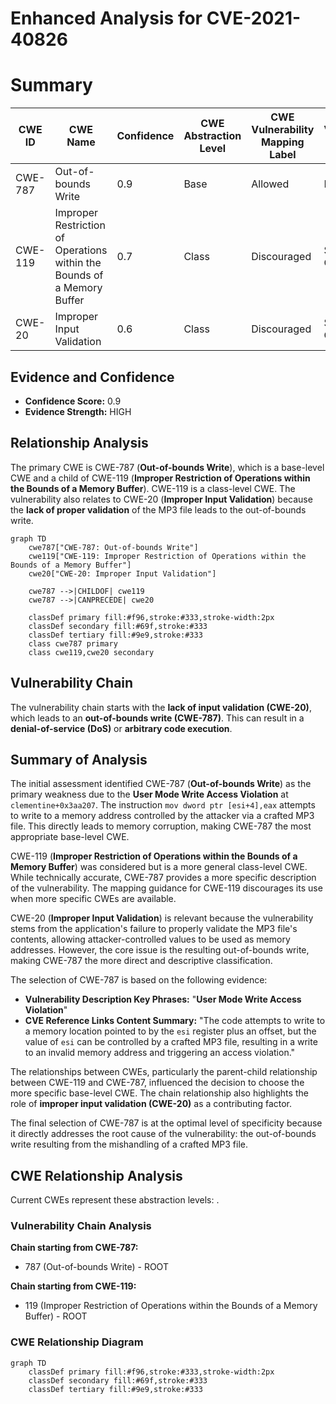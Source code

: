 # Enhanced Analysis for CVE-2021-40826

# Summary
| CWE ID | CWE Name | Confidence | CWE Abstraction Level | CWE Vulnerability Mapping Label | CWE-Vulnerability Mapping Notes |
|---|---|---|---|---|---|
| CWE-787 | Out-of-bounds Write | 0.9 | Base | Allowed | Primary CWE |
| CWE-119 | Improper Restriction of Operations within the Bounds of a Memory Buffer | 0.7 | Class | Discouraged | Secondary Candidate |
| CWE-20 | Improper Input Validation | 0.6 | Class | Discouraged | Secondary Candidate |

## Evidence and Confidence

*   **Confidence Score:** 0.9
*   **Evidence Strength:** HIGH

## Relationship Analysis
The primary CWE is CWE-787 (**Out-of-bounds Write**), which is a base-level CWE and a child of CWE-119 (**Improper Restriction of Operations within the Bounds of a Memory Buffer**). CWE-119 is a class-level CWE. The vulnerability also relates to CWE-20 (**Improper Input Validation**) because the **lack of proper validation** of the MP3 file leads to the out-of-bounds write.

```mermaid
graph TD
    cwe787["CWE-787: Out-of-bounds Write"]
    cwe119["CWE-119: Improper Restriction of Operations within the Bounds of a Memory Buffer"]
    cwe20["CWE-20: Improper Input Validation"]

    cwe787 -->|CHILDOF| cwe119
    cwe787 -->|CANPRECEDE| cwe20

    classDef primary fill:#f96,stroke:#333,stroke-width:2px
    classDef secondary fill:#69f,stroke:#333
    classDef tertiary fill:#9e9,stroke:#333
    class cwe787 primary
    class cwe119,cwe20 secondary
```

## Vulnerability Chain
The vulnerability chain starts with the **lack of input validation (CWE-20)**, which leads to an **out-of-bounds write (CWE-787)**. This can result in a **denial-of-service (DoS)** or **arbitrary code execution**.

## Summary of Analysis
The initial assessment identified CWE-787 (**Out-of-bounds Write**) as the primary weakness due to the **User Mode Write Access Violation** at `clementine+0x3aa207`. The instruction `mov dword ptr [esi+4],eax` attempts to write to a memory address controlled by the attacker via a crafted MP3 file. This directly leads to memory corruption, making CWE-787 the most appropriate base-level CWE.

CWE-119 (**Improper Restriction of Operations within the Bounds of a Memory Buffer**) was considered but is a more general class-level CWE. While technically accurate, CWE-787 provides a more specific description of the vulnerability. The mapping guidance for CWE-119 discourages its use when more specific CWEs are available.

CWE-20 (**Improper Input Validation**) is relevant because the vulnerability stems from the application's failure to properly validate the MP3 file's contents, allowing attacker-controlled values to be used as memory addresses. However, the core issue is the resulting out-of-bounds write, making CWE-787 the more direct and descriptive classification.

The selection of CWE-787 is based on the following evidence:

*   **Vulnerability Description Key Phrases:** "**User Mode Write Access Violation**"
*   **CVE Reference Links Content Summary:** "The code attempts to write to a memory location pointed to by the `esi` register plus an offset, but the value of `esi` can be controlled by a crafted MP3 file, resulting in a write to an invalid memory address and triggering an access violation."

The relationships between CWEs, particularly the parent-child relationship between CWE-119 and CWE-787, influenced the decision to choose the more specific base-level CWE. The chain relationship also highlights the role of **improper input validation (CWE-20)** as a contributing factor.

The final selection of CWE-787 is at the optimal level of specificity because it directly addresses the root cause of the vulnerability: the out-of-bounds write resulting from the mishandling of a crafted MP3 file.


## CWE Relationship Analysis

Current CWEs represent these abstraction levels: .


### Vulnerability Chain Analysis

**Chain starting from CWE-787:**
- 787 (Out-of-bounds Write) - ROOT


**Chain starting from CWE-119:**
- 119 (Improper Restriction of Operations within the Bounds of a Memory Buffer) - ROOT



### CWE Relationship Diagram

```mermaid
graph TD
    classDef primary fill:#f96,stroke:#333,stroke-width:2px
    classDef secondary fill:#69f,stroke:#333
    classDef tertiary fill:#9e9,stroke:#333
```